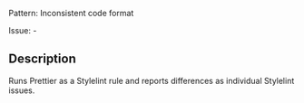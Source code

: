 Pattern: Inconsistent code format

Issue: -

## Description

Runs Prettier as a Stylelint rule and reports differences as individual Stylelint issues.
